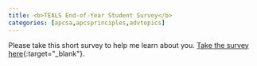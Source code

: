 ```yaml
---
title: <b>TEALS End-of-Year Student Survey</b>
categories: [apcsa,apcsprinciples,advtopics]
---
```

Please take this short survey to help me learn about you. [Take the survey here](https://goo.gl/forms/GgjFX5KllrVnHz1r2){:target="_blank"}.
